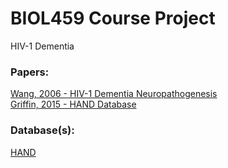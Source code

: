 # BIOL459 Course Project 

HIV-1 Dementia

### Papers:
[Wang, 2006 - HIV-1 Dementia Neuropathogenesis](http://www.ncbi.nlm.nih.gov/pubmed/16526945) <br>
[Griffin, 2015 - HAND Database](http://www.ncbi.nlm.nih.gov/pmc/articles/PMC4625622/) <br>

### Database(s):
[HAND](http://www.handdatabase.org)

